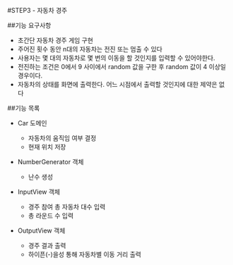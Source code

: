 #STEP3 - 자동차 경주

##기능 요구사항
- 초간단 자동차 경주 게임 구현
- 주어진 횟수 동안 n대의 자동차는 전진 또는 멈출 수 있다
- 사용자는 몇 대의 자동차로 몇 번의 이동을 할 것인지를 입력할 수 있어야한다.
- 전진하는 조건은 0에서 9 사이에서 random 값을 구한 후 random 값이 4 이상일 경우이다.
- 자동차의 상태를 화면에 출력한다. 어느 시점에서 출력할 것인지에 대한 제약은 없다


##기능 목록
- Car 도메인
  - 자동차의 움직임 여부 결정
  - 현재 위치 저장

- NumberGenerator 객체
  - 난수 생성

- InputView 객체
  - 경주 참여 총 자동차 대수 입력
  - 총 라운드 수 입력

- OutputView 객체
  - 경주 결과 출력
  - 하이픈(-)을성 통해 자동차별 이동 거리 출력